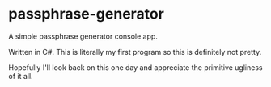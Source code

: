 # passphrase-generator
A simple passphrase generator console app.

Written in C#. This is literally my first program so this is definitely not pretty.

Hopefully I'll look back on this one day and appreciate the primitive ugliness of it all.
